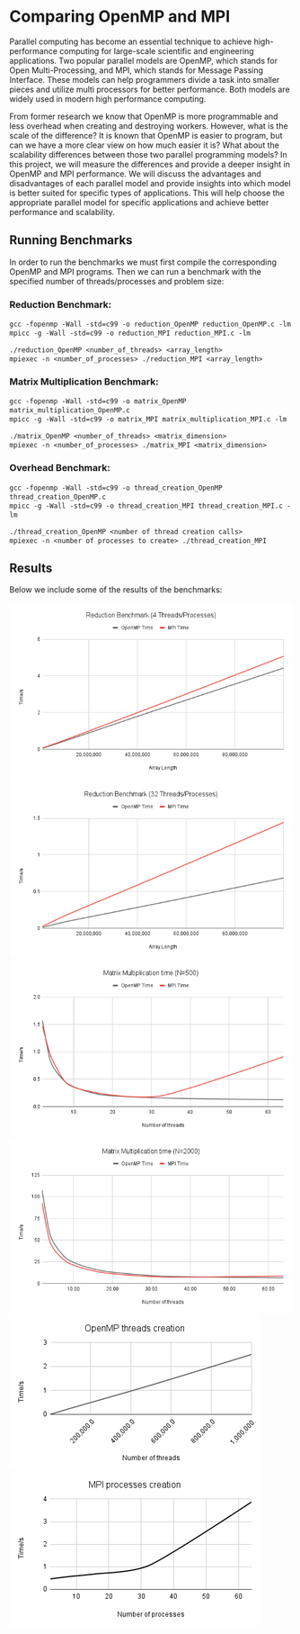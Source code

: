 # Comparing OpenMP and MPI

Parallel computing has become an essential technique to achieve high-performance computing for large-scale scientific and engineering applications. Two popular parallel models are OpenMP, which stands for Open Multi-Processing, and MPI, which stands for Message Passing Interface. These models can help programmers divide a task into smaller pieces and utilize multi processors for better performance. Both models are widely used in modern high performance computing. 

From former research we know that OpenMP is more programmable and less overhead when creating and destroying workers. However, what is the scale of the difference? It is known that OpenMP is easier to program, but can we have a more clear view on how much easier it is? What about the scalability differences between those two parallel programming models? In this project, we will measure the differences and provide a deeper insight in OpenMP and MPI performance. We will discuss the advantages and disadvantages of each parallel model and provide insights into which model is better suited for specific types of applications. This will help choose the appropriate parallel model for specific applications and achieve better performance and scalability. 


## Running Benchmarks

In order to run the benchmarks we must first compile the corresponding OpenMP and MPI programs. Then we can run a benchmark with the specified number of threads/processes and problem size:

### Reduction Benchmark: 
```
gcc -fopenmp -Wall -std=c99 -o reduction_OpenMP reduction_OpenMP.c -lm
mpicc -g -Wall -std=c99 -o reduction_MPI reduction_MPI.c -lm
```
```
./reduction_OpenMP <number_of_threads> <array_length>
mpiexec -n <number_of_processes> ./reduction_MPI <array_length>
```

### Matrix Multiplication Benchmark: 
```
gcc -fopenmp -Wall -std=c99 -o matrix_OpenMP matrix_multiplication_OpenMP.c
mpicc -g -Wall -std=c99 -o matrix_MPI matrix_multiplication_MPI.c -lm
```
```
./matrix_OpenMP <number_of_threads> <matrix_dimension>
mpiexec -n <number_of_processes> ./matrix_MPI <matrix_dimension>
```

### Overhead Benchmark: 
```
gcc -fopenmp -Wall -std=c99 -o thread_creation_OpenMP thread_creation_OpenMP.c
mpicc -g -Wall -std=c99 -o thread_creation_MPI thread_creation_MPI.c -lm
```
```
./thread_creation_OpenMP <number of thread creation calls>
mpiexec -n <number of processes to create> ./thread_creation_MPI
```

## Results

Below we include some of the results of the benchmarks:

![Alt text](https://github.com/luoyantao99/Multicore-Project-OpenMP-vs-MPI/blob/main/img/Reduction%20Benchmark%204.png)
![Alt text](https://github.com/luoyantao99/Multicore-Project-OpenMP-vs-MPI/blob/main/img/Reduction%20Benchmark%2032.png)
![Alt text](https://github.com/luoyantao99/Multicore-Project-OpenMP-vs-MPI/blob/main/img/Matrix%20Multiplication%20time%20(N500).png)
![Alt text](https://github.com/luoyantao99/Multicore-Project-OpenMP-vs-MPI/blob/main/img/Matrix%20Multiplication%20time%20(N2000).png)
![Alt text](https://github.com/luoyantao99/Multicore-Project-OpenMP-vs-MPI/blob/main/img/OpenMP%20threads%20creation.png)
![Alt text](https://github.com/luoyantao99/Multicore-Project-OpenMP-vs-MPI/blob/main/img/MPI%20processes%20creation.png)


